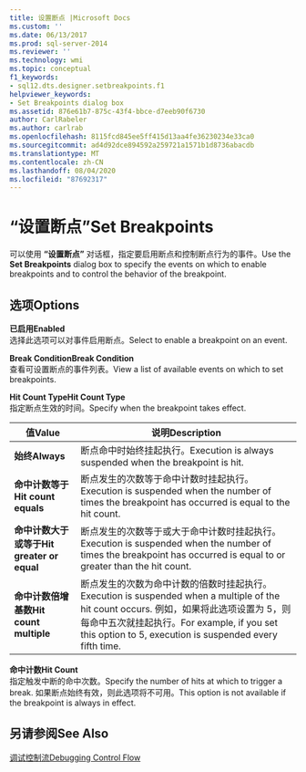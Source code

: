 ```yaml
---
title: 设置断点 |Microsoft Docs
ms.custom: ''
ms.date: 06/13/2017
ms.prod: sql-server-2014
ms.reviewer: ''
ms.technology: wmi
ms.topic: conceptual
f1_keywords:
- sql12.dts.designer.setbreakpoints.f1
helpviewer_keywords:
- Set Breakpoints dialog box
ms.assetid: 876e61b7-875c-43f4-bbce-d7eeb90f6730
author: CarlRabeler
ms.author: carlrab
ms.openlocfilehash: 8115fcd845ee5ff415d13aa4fe36230234e33ca0
ms.sourcegitcommit: ad4d92dce894592a259721a1571b1d8736abacdb
ms.translationtype: MT
ms.contentlocale: zh-CN
ms.lasthandoff: 08/04/2020
ms.locfileid: "87692317"
---
```

# <a name="set-breakpoints"></a><span data-ttu-id="577a9-102">“设置断点”</span><span class="sxs-lookup"><span data-stu-id="577a9-102">Set Breakpoints</span></span>
  <span data-ttu-id="577a9-103">可以使用 **“设置断点”** 对话框，指定要启用断点和控制断点行为的事件。</span><span class="sxs-lookup"><span data-stu-id="577a9-103">Use the **Set Breakpoints** dialog box to specify the events on which to enable breakpoints and to control the behavior of the breakpoint.</span></span>  
  
## <a name="options"></a><span data-ttu-id="577a9-104">选项</span><span class="sxs-lookup"><span data-stu-id="577a9-104">Options</span></span>  
 <span data-ttu-id="577a9-105">**已启用**</span><span class="sxs-lookup"><span data-stu-id="577a9-105">**Enabled**</span></span>  
 <span data-ttu-id="577a9-106">选择此选项可以对事件启用断点。</span><span class="sxs-lookup"><span data-stu-id="577a9-106">Select to enable a breakpoint on an event.</span></span>  
  
 <span data-ttu-id="577a9-107">**Break Condition**</span><span class="sxs-lookup"><span data-stu-id="577a9-107">**Break Condition**</span></span>  
 <span data-ttu-id="577a9-108">查看可设置断点的事件列表。</span><span class="sxs-lookup"><span data-stu-id="577a9-108">View a list of available events on which to set breakpoints.</span></span>  
  
 <span data-ttu-id="577a9-109">**Hit Count Type**</span><span class="sxs-lookup"><span data-stu-id="577a9-109">**Hit Count Type**</span></span>  
 <span data-ttu-id="577a9-110">指定断点生效的时间。</span><span class="sxs-lookup"><span data-stu-id="577a9-110">Specify when the breakpoint takes effect.</span></span>  
  
|<span data-ttu-id="577a9-111">值</span><span class="sxs-lookup"><span data-stu-id="577a9-111">Value</span></span>|<span data-ttu-id="577a9-112">说明</span><span class="sxs-lookup"><span data-stu-id="577a9-112">Description</span></span>|  
|-----------|-----------------|  
|<span data-ttu-id="577a9-113">**始终**</span><span class="sxs-lookup"><span data-stu-id="577a9-113">**Always**</span></span>|<span data-ttu-id="577a9-114">断点命中时始终挂起执行。</span><span class="sxs-lookup"><span data-stu-id="577a9-114">Execution is always suspended when the breakpoint is hit.</span></span>|  
|<span data-ttu-id="577a9-115">**命中计数等于**</span><span class="sxs-lookup"><span data-stu-id="577a9-115">**Hit count equals**</span></span>|<span data-ttu-id="577a9-116">断点发生的次数等于命中计数时挂起执行。</span><span class="sxs-lookup"><span data-stu-id="577a9-116">Execution is suspended when the number of times the breakpoint has occurred is equal to the hit count.</span></span>|  
|<span data-ttu-id="577a9-117">**命中计数大于或等于**</span><span class="sxs-lookup"><span data-stu-id="577a9-117">**Hit greater or equal**</span></span>|<span data-ttu-id="577a9-118">断点发生的次数等于或大于命中计数时挂起执行。</span><span class="sxs-lookup"><span data-stu-id="577a9-118">Execution is suspended when the number of times the breakpoint has occurred is equal to or greater than the hit count.</span></span>|  
|<span data-ttu-id="577a9-119">**命中计数倍增基数**</span><span class="sxs-lookup"><span data-stu-id="577a9-119">**Hit count multiple**</span></span>|<span data-ttu-id="577a9-120">断点发生的次数为命中计数的倍数时挂起执行。</span><span class="sxs-lookup"><span data-stu-id="577a9-120">Execution is suspended when a multiple of the hit count occurs.</span></span> <span data-ttu-id="577a9-121">例如，如果将此选项设置为 5，则每命中五次就挂起执行。</span><span class="sxs-lookup"><span data-stu-id="577a9-121">For example, if you set this option to 5, execution is suspended every fifth time.</span></span>|  
  
 <span data-ttu-id="577a9-122">**命中计数**</span><span class="sxs-lookup"><span data-stu-id="577a9-122">**Hit Count**</span></span>  
 <span data-ttu-id="577a9-123">指定触发中断的命中次数。</span><span class="sxs-lookup"><span data-stu-id="577a9-123">Specify the number of hits at which to trigger a break.</span></span> <span data-ttu-id="577a9-124">如果断点始终有效，则此选项将不可用。</span><span class="sxs-lookup"><span data-stu-id="577a9-124">This option is not available if the breakpoint is always in effect.</span></span>  
  
## <a name="see-also"></a><span data-ttu-id="577a9-125">另请参阅</span><span class="sxs-lookup"><span data-stu-id="577a9-125">See Also</span></span>  
 [<span data-ttu-id="577a9-126">调试控制流</span><span class="sxs-lookup"><span data-stu-id="577a9-126">Debugging Control Flow</span></span>](../../../integration-services/troubleshooting/debugging-control-flow.md)  
  
  
